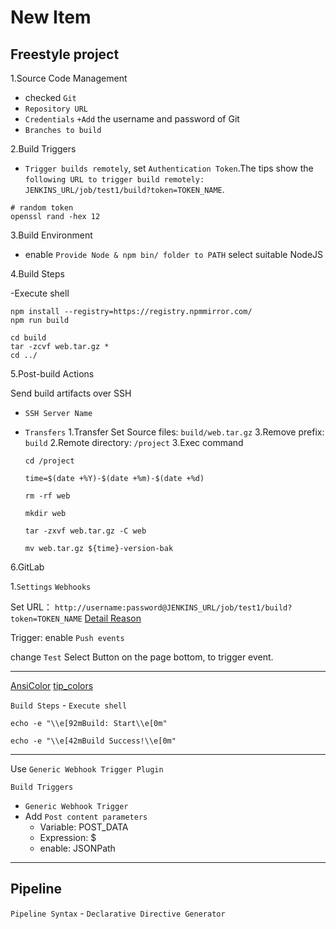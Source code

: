 # New Item

## Freestyle project

1.Source Code Management

- checked `Git`
- `Repository URL`
- `Credentials` `+Add` the username and password of Git
- `Branches to build`

2.Build Triggers

- `Trigger builds remotely`, set `Authentication Token`.The tips show the `following URL to trigger build remotely: JENKINS_URL/job/test1/build?token=TOKEN_NAME`.

```shell
# random token
openssl rand -hex 12
```

3.Build Environment

- enable `Provide Node & npm bin/ folder to PATH` select suitable NodeJS

4.Build Steps

-Execute shell

```shell
npm install --registry=https://registry.npmmirror.com/
npm run build

cd build 
tar -zcvf web.tar.gz *
cd ../
```

5.Post-build Actions

Send build artifacts over SSH

- `SSH Server Name`
- `Transfers`
  1.Transfer Set Source files: `build/web.tar.gz`
  3.Remove prefix: `build`
  2.Remote directory: `/project`
  3.Exec command

  ```shell
  cd /project

  time=$(date +%Y)-$(date +%m)-$(date +%d)

  rm -rf web

  mkdir web

  tar -zxvf web.tar.gz -C web

  mv web.tar.gz ${time}-version-bak
  ```

6.GitLab

1.`Settings` `Webhooks`

Set URL： `http://username:password@JENKINS_URL/job/test1/build?token=TOKEN_NAME`
[Detail Reason](https://github.com/jenkinsci/gitlab-plugin/issues/375)

Trigger: enable `Push events`

change `Test` Select Button on the page bottom, to trigger event.

------

[AnsiColor](https://plugins.jenkins.io/ansicolor/)
[tip_colors](https://misc.flogisoft.com/bash/tip_colors_and_formatting)

`Build Steps` - `Execute shell`

```shell
echo -e "\\e[92mBuild: Start\\e[0m"

echo -e "\\e[42mBuild Success!\\e[0m"
```

------

Use `Generic Webhook Trigger Plugin`

`Build Triggers`

- `Generic Webhook Trigger`
- Add `Post content parameters`
  - Variable: POST_DATA
  - Expression: $
  - enable: JSONPath

------

## Pipeline

`Pipeline Syntax` - `Declarative Directive Generator`
